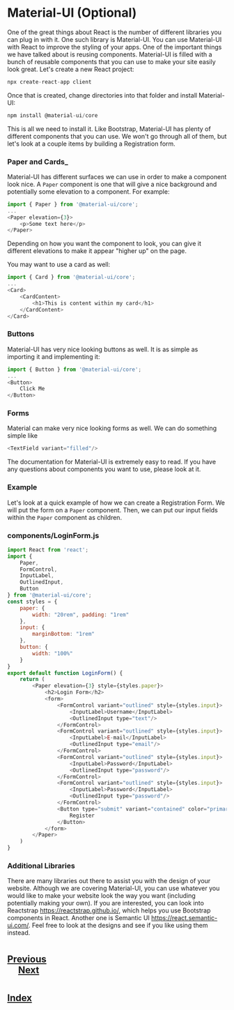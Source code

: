 # Material-UI (Optional)
One of the great things about React is the number of different libraries you can plug in with it. One such library is Material-UI. You can use Material-UI with React to improve the styling of your apps. One of the important things we have talked about is reusing components. Material-UI is filled with a bunch of reusable components that you can use to make your site easily look great. Let's create a new React project:
```js
npx create-react-app client
```
Once that is created, change directories into that folder and install Material-UI:
```js
npm install @material-ui/core
```
This is all we need to install it. Like Bootstrap, Material-UI has plenty of different components that you can use. We won't go through all of them, but let's look at a couple items by building a Registration form.

### __Paper and Cards___
Material-UI has different surfaces we can use in order to make a component look nice. A `Paper` component is one that will give a nice background and potentially some elevation to a component. For example:
```js
import { Paper } from '@material-ui/core';
...
<Paper elevation={3}>
    <p>Some text here</p>
</Paper>
```
Depending on how you want the component to look, you can give it different elevations to make it appear "higher up" on the page.

You may want to use a card as well:
```js
import { Card } from '@material-ui/core';
...
<Card>
    <CardContent>
        <h1>This is content within my card</h1>
    </CardContent>
</Card>
```
### __Buttons__
Material-UI has very nice looking buttons as well. It is as simple as importing it and implementing it:
```js
import { Button } from '@material-ui/core';
...
<Button>
    Click Me
</Button>
```
### __Forms__
Material can make very nice looking forms as well. We can do something simple like
```js
<TextField variant="filled"/>
```
The documentation for Material-UI is extremely easy to read. If you have any questions about components you want to use, please look at it.

### __Example__
Let's look at a quick example of how we can create a Registration Form. We will put the form on a `Paper` component. Then, we can put our input fields within the `Paper` component as children.

### __components/LoginForm.js__
```js
import React from 'react';
import {
    Paper,
    FormControl,
    InputLabel,
    OutlinedInput,
    Button
} from '@material-ui/core';
const styles = {
    paper: {
        width: "20rem", padding: "1rem"
    },
    input: {
        marginBottom: "1rem"
    },
    button: {
        width: "100%"
    }
}
export default function LoginForm() {
    return (
        <Paper elevation={3} style={styles.paper}>
            <h2>Login Form</h2>
            <form>
                <FormControl variant="outlined" style={styles.input}>
                    <InputLabel>Username</InputLabel>
                    <OutlinedInput type="text"/>
                </FormControl>
                <FormControl variant="outlined" style={styles.input}>
                    <InputLabel>E-mail</InputLabel>
                    <OutlinedInput type="email"/>
                </FormControl>
                <FormControl variant="outlined" style={styles.input}>
                    <InputLabel>Password</InputLabel>
                    <OutlinedInput type="password"/>
                </FormControl>
                <FormControl variant="outlined" style={styles.input}>
                    <InputLabel>Password</InputLabel>
                    <OutlinedInput type="password"/>
                </FormControl>
                <Button type="submit" variant="contained" color="primary">
                    Register
                </Button>
            </form>
        </Paper>
    )
}
```
### __Additional Libraries__
There are many libraries out there to assist you with the design of your website. Although we are covering Material-UI, you can use whatever you would like to make your website look the way you want (including potentially making your own). If you are interested, you can look into Reactstrap https://reactstrap.github.io/, which helps you use Bootstrap components in React. Another one is Semantic UI https://react.semantic-ui.com/. Feel free to look at the designs and see if you like using them instead.

#
## [Previous](./004_Presentational_vs_Container.md)<span>&nbsp;&nbsp;&nbsp;&nbsp;&nbsp;&nbsp;&nbsp;&nbsp;&nbsp;&nbsp;&nbsp;&nbsp;&nbsp;&nbsp;&nbsp;&nbsp;&nbsp;&nbsp;&nbsp;&nbsp;&nbsp;&nbsp;&nbsp;&nbsp;&nbsp;&nbsp;&nbsp;&nbsp;&nbsp;&nbsp;&nbsp;&nbsp;&nbsp;&nbsp;&nbsp;&nbsp;&nbsp;&nbsp;&nbsp;&nbsp;&nbsp;&nbsp;&nbsp;&nbsp;&nbsp;&nbsp;&nbsp;&nbsp;&nbsp;&nbsp;&nbsp;&nbsp;&nbsp;&nbsp;&nbsp;&nbsp;&nbsp;&nbsp;&nbsp;&nbsp;&nbsp;&nbsp;&nbsp;&nbsp;&nbsp;&nbsp;&nbsp;&nbsp;&nbsp;&nbsp;&nbsp;&nbsp;&nbsp;&nbsp;&nbsp;&nbsp;&nbsp;&nbsp;&nbsp;&nbsp;&nbsp;&nbsp;&nbsp;&nbsp;&nbsp;&nbsp;&nbsp;</span> [Next](./006_Validations.md)
#
##  [Index](../Index.md)